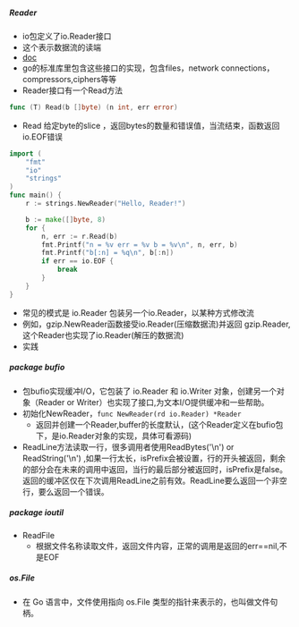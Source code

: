 ##### Reader
- io包定义了io.Reader接口
- 这个表示数据流的读端
- [doc](https://golang.org/pkg/io/#Reader)
- go的标准库里包含这些接口的实现，包含files，network connections，compressors,ciphers等等
- Reader接口有一个Read方法
 ```go
 func (T) Read(b []byte) (n int, err error)
 ```
- Read 给定byte的slice ，返回bytes的数量和错误值，当流结束，函数返回io.EOF错误
```go
import (
	"fmt"
	"io"
	"strings"
)
func main() {
	r := strings.NewReader("Hello, Reader!")

	b := make([]byte, 8)
	for {
		n, err := r.Read(b)
		fmt.Printf("n = %v err = %v b = %v\n", n, err, b)
		fmt.Printf("b[:n] = %q\n", b[:n])
		if err == io.EOF {
			break
		}
	}
}
```

- 常见的模式是 io.Reader 包装另一个io.Reader，以某种方式修改流
- 例如，gzip.NewReader函数接受io.Reader(压缩数据流)并返回 gzip.Reader,这个Reader也实现了io.Reader(解压的数据流)
- 实践

##### package bufio
- 包bufio实现缓冲I/O，它包装了 io.Reader 和 io.Writer 对象，创建另一个对象（Reader or Writer）也实现了接口,为文本I/O提供缓冲和一些帮助。
- 初始化NewReader，`func NewReader(rd io.Reader) *Reader`
  - 返回并创建一个Reader,buffer的长度默认，(这个Reader定义在bufio包下，是io.Reader对象的实现，具体可看源码)
- ReadLine方法读取一行，很多调用者使用ReadBytes('\n') or ReadString('\n') ,如果一行太长，isPrefix会被设置，行的开头被返回，剩余的部分会在未来的调用中返回，当行的最后部分被返回时，isPrefix是false。返回的缓冲区仅在下次调用ReadLine之前有效。ReadLine要么返回一个非空行，要么返回一个错误。

##### package ioutil
- ReadFile
   - 根据文件名称读取文件，返回文件内容，正常的调用是返回的err==nil,不是EOF

##### os.File
- 在 Go 语言中，文件使用指向 os.File 类型的指针来表示的，也叫做文件句柄。
